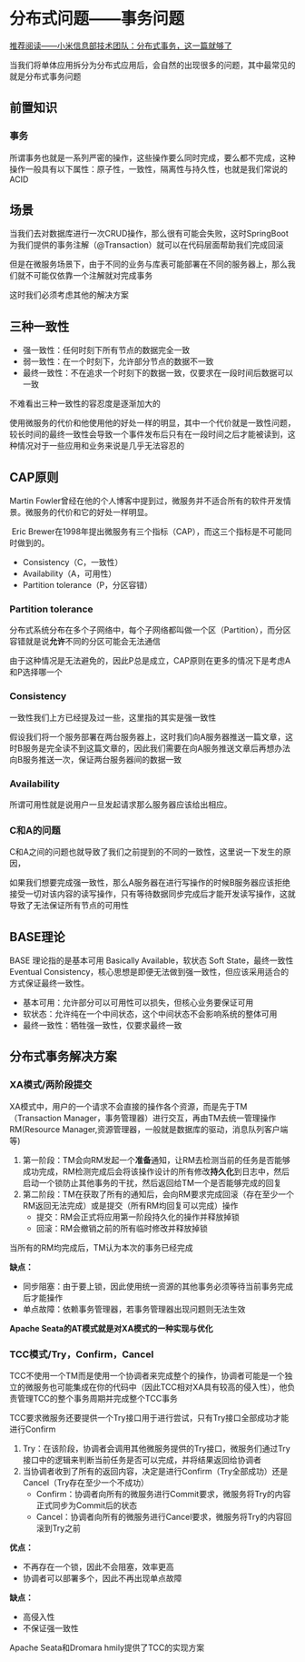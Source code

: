 # 分布式问题——事务问题

[推荐阅读——小米信息部技术团队：分布式事务，这一篇就够了](https://xiaomi-info.github.io/2020/01/02/distributed-transaction/)

当我们将单体应用拆分为分布式应用后，会自然的出现很多的问题，其中最常见的就是分布式事务问题

## 前置知识

### 事务

所谓事务也就是一系列严密的操作，这些操作要么同时完成，要么都不完成，这种操作一般具有以下属性：原子性，一致性，隔离性与持久性，也就是我们常说的ACID

## 场景

当我们去对数据库进行一次CRUD操作，那么很有可能会失败，这时SpringBoot为我们提供的事务注解（@Transaction）就可以在代码层面帮助我们完成回滚

但是在微服务场景下，由于不同的业务与库表可能部署在不同的服务器上，那么我们就不可能仅依靠一个注解就对完成事务

这时我们必须考虑其他的解决方案

## 三种一致性

- 强一致性：任何时刻下所有节点的数据完全一致
- 弱一致性：在一个时刻下，允许部分节点的数据不一致
- 最终一致性：不在追求一个时刻下的数据一致，仅要求在一段时间后数据可以一致


不难看出三种一致性的容忍度是逐渐加大的

使用微服务的代价和他使用他的好处一样的明显，其中一个代价就是一致性问题，较长时间的最终一致性会导致一个事件发布后只有在一段时间之后才能被读到，这种情况对于一些应用和业务来说是几乎无法容忍的

## CAP原则

Martin Fowler曾经在他的个人博客中提到过，微服务并不适合所有的软件开发情景。微服务的代价和它的好处一样明显。

 Eric Brewer在1998年提出微服务有三个指标（CAP），而这三个指标是不可能同时做到的。
 
- Consistency（C，一致性）
- Availability（A，可用性）
- Partition tolerance（P，分区容错）
### Partition tolerance

分布式系统分布在多个子网络中，每个子网络都叫做一个区（Partition），而分区容错就是说**允许**不同的分区可能会无法通信

由于这种情况是无法避免的，因此P总是成立，CAP原则在更多的情况下是考虑A和P选择哪一个

### Consistency

一致性我们上方已经提及过一些，这里指的其实是强一致性

假设我们将一个服务部署在两台服务器上，这时我们向A服务器推送一篇文章，这时B服务是完全读不到这篇文章的，因此我们需要在向A服务推送文章后再想办法向B服务推送一次，保证两台服务器间的数据一致

### Availability

所谓可用性就是说用户一旦发起请求那么服务器应该给出相应。


### C和A的问题

C和A之间的问题也就导致了我们之前提到的不同的一致性，这里说一下发生的原因，

如果我们想要完成强一致性，那么A服务器在进行写操作的时候B服务器应该拒绝接受一切对该内容的读写操作，只有等待数据同步完成后才能开发读写操作，这就导致了无法保证所有节点的可用性

## BASE理论

BASE 理论指的是基本可用 Basically Available，软状态 Soft State，最终一致性 Eventual Consistency，核心思想是即便无法做到强一致性，但应该采用适合的方式保证最终一致性。

- 基本可用：允许部分可以可用性可以损失，但核心业务要保证可用
- 软状态：允许纯在一个中间状态，这个中间状态不会影响系统的整体可用
- 最终一致性：牺牲强一致性，仅要求最终一致

## 分布式事务解决方案

### XA模式/两阶段提交

XA模式中，用户的一个请求不会直接的操作各个资源，而是先于TM（Transaction Manager，事务管理器）进行交互，再由TM去统一管理操作RM(Resource Manager,资源管理器，一般就是数据库的驱动，消息队列客户端等)

1. 第一阶段：TM会向RM发起一个**准备**通知，让RM去检测当前的任务是否能够成功完成，RM检测完成后会将该操作设计的所有修改**持久化**到日志中，然后启动一个锁防止其他事务的干扰，然后返回给TM一个是否能够完成的回复
2. 第二阶段：TM在获取了所有的通知后，会向RM要求完成回滚（存在至少一个RM返回无法完成）或是提交（所有RM均回复可以完成）操作
   - 提交：RM会正式将应用第一阶段持久化的操作并释放掉锁
   - 回滚：RM会撤销之前的所有临时修改并释放掉锁

当所有的RM均完成后，TM认为本次的事务已经完成

**缺点：**
- 同步阻塞：由于要上锁，因此使用统一资源的其他事务必须等待当前事务完成后才能操作
- 单点故障：依赖事务管理器，若事务管理器出现问题则无法生效

**Apache Seata的AT模式就是对XA模式的一种实现与优化**

### TCC模式/Try，Confirm，Cancel

TCC不使用一个TM而是使用一个协调者来完成整个的操作，协调者可能是一个独立的微服务也可能集成在你的代码中（因此TCC相对XA具有较高的侵入性），他负责管理TCC的整个事务周期并完成整个TCC事务

TCC要求微服务还要提供一个Try接口用于进行尝试，只有Try接口全部成功才能进行Confirm

1. Try：在该阶段，协调者会调用其他微服务提供的Try接口，微服务们通过Try接口中的逻辑来判断当前任务是否可以完成，并将结果返回给协调者
2. 当协调者收到了所有的返回内容，决定是进行Confirm（Try全部成功）还是Cancel（Try存在至少一个不成功）
   - Confirm：协调者向所有的微服务进行Commit要求，微服务将Try的内容正式同步为Commit后的状态
   - Cancel：协调者向所有的微服务进行Cancel要求，微服务将Try的内容回滚到Try之前

**优点：**
- 不再存在一个锁，因此不会阻塞，效率更高
- 协调者可以部署多个，因此不再出现单点故障

**缺点：**
- 高侵入性
- 不保证强一致性


Apache Seata和Dromara hmily提供了TCC的实现方案